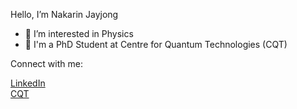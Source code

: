 
Hello, I’m Nakarin Jayjong
- 👀 I’m interested in Physics
- 📖 I'm a PhD Student at Centre for Quantum Technologies (CQT)

Connect with me:

[LinkedIn](https://www.linkedin.com/in/nakarin-jayjong-26b963207/) <br />
[CQT](https://www.quantumlah.org/people/profile/Nakarin-Jayjong)
